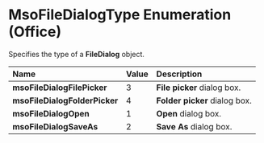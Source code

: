 
# MsoFileDialogType Enumeration (Office)

Specifies the type of a  **FileDialog** object.



|**Name**|**Value**|**Description**|
|:-----|:-----|:-----|
|**msoFileDialogFilePicker**|3|**File picker** dialog box.|
|**msoFileDialogFolderPicker**|4|**Folder picker** dialog box.|
|**msoFileDialogOpen**|1|**Open** dialog box.|
|**msoFileDialogSaveAs**|2|**Save As** dialog box.|
